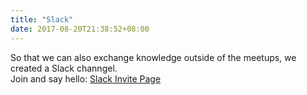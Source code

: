 ```yaml
---
title: "Slack"
date: 2017-08-20T21:38:52+08:00
---
```


So that we can also exchange knowledge outside of the meetups, we created a Slack channgel.  
Join and say hello:  [Slack Invite Page](https://join.slack.com/t/dotnetdevsaustria/shared_invite/enQtMjcyNTA1NjMxNjg2LTEwYWE0NjY4YTg4YWM5ZmNhMDJkZWY4YjE5YmZjNTY5ZDVkMGVkYzU3ODI1OTA5ODAzMzg3OTkwZWU3ODU3NDk)
